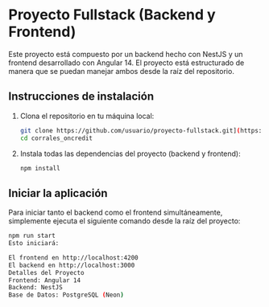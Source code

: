 # Proyecto Fullstack (Backend y Frontend)

Este proyecto está compuesto por un backend hecho con NestJS y un frontend desarrollado con Angular 14. El proyecto está estructurado de manera que se puedan manejar ambos desde la raíz del repositorio.


## Instrucciones de instalación

1. Clona el repositorio en tu máquina local:
    ```bash
    git clone https://github.com/usuario/proyecto-fullstack.git](https://github.com/FelipeForero21/corrales_oncredit.git
    cd corrales_oncredit
    ```

2. Instala todas las dependencias del proyecto (backend y frontend):
    ```bash
    npm install
    ```

## Iniciar la aplicación

Para iniciar tanto el backend como el frontend simultáneamente, simplemente ejecuta el siguiente comando desde la raíz del proyecto:

```bash
npm run start
Esto iniciará:

El frontend en http://localhost:4200
El backend en http://localhost:3000
Detalles del Proyecto
Frontend: Angular 14
Backend: NestJS
Base de Datos: PostgreSQL (Neon)
